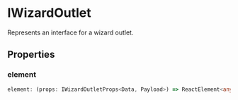 # IWizardOutlet

Represents an interface for a wizard outlet.

## Properties

### element

```ts
element: (props: IWizardOutletProps<Data, Payload>) => ReactElement<any, string | JSXElementConstructor<any>>
```
